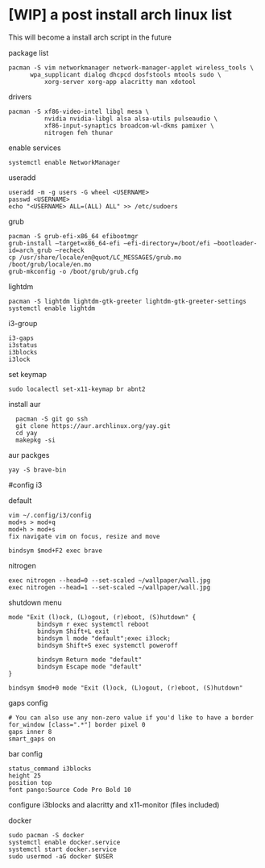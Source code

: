 # [WIP] a post install arch linux list

This will become a install arch script in the future

package list
```
pacman -S vim networkmanager network-manager-applet wireless_tools \
	  wpa_supplicant dialog dhcpcd dosfstools mtools sudo \
          xorg-server xorg-app alacritty man xdotool
```

drivers
```
pacman -S xf86-video-intel libgl mesa \
          nvidia nvidia-libgl alsa alsa-utils pulseaudio \
          xf86-input-synaptics broadcom-wl-dkms pamixer \
          nitrogen feh thunar
```

enable services
```
systemctl enable NetworkManager
```

useradd
```
useradd -m -g users -G wheel <USERNAME>
passwd <USERNAME>
echo "<USERNAME> ALL=(ALL) ALL" >> /etc/sudoers
```

grub
```
pacman -S grub-efi-x86_64 efibootmgr
grub-install –target=x86_64-efi –efi-directory=/boot/efi –bootloader-id=arch_grub –recheck
cp /usr/share/locale/en@quot/LC_MESSAGES/grub.mo /boot/grub/locale/en.mo
grub-mkconfig -o /boot/grub/grub.cfg
```

lightdm
```
pacman -S lightdm lightdm-gtk-greeter lightdm-gtk-greeter-settings
systemctl enable lightdm
```

i3-group
```
i3-gaps
i3status
i3blocks
i3lock
```

set keymap
```
sudo localectl set-x11-keymap br abnt2
```

install aur
```
  pacman -S git go ssh
  git clone https://aur.archlinux.org/yay.git
  cd yay
  makepkg -si
```

aur packges
```
yay -S brave-bin
```

#config i3

default
```
vim ~/.config/i3/config
mod+s > mod+q
mod+h > mod+s
fix navigate vim on focus, resize and move

bindsym $mod+F2 exec brave
```

nitrogen
```
exec nitrogen --head=0 --set-scaled ~/wallpaper/wall.jpg
exec nitrogen --head=1 --set-scaled ~/wallpaper/wall.jpg
```

shutdown menu
```
mode "Exit (l)ock, (L)ogout, (r)eboot, (S)hutdown" {
        bindsym r exec systemctl reboot
        bindsym Shift+L exit
        bindsym l mode "default";exec i3lock;
        bindsym Shift+S exec systemctl poweroff

        bindsym Return mode "default"
        bindsym Escape mode "default"
}

bindsym $mod+0 mode "Exit (l)ock, (L)ogout, (r)eboot, (S)hutdown"
```

gaps config
```
# You can also use any non-zero value if you'd like to have a border
for_window [class=".*"] border pixel 0
gaps inner 8
smart_gaps on
```

bar config
```
status_command i3blocks
height 25
position top
font pango:Source Code Pro Bold 10
```

configure i3blocks and alacritty and x11-monitor (files included)

docker
```
sudo pacman -S docker
systemctl enable docker.service
systemctl start docker.service
sudo usermod -aG docker $USER
```
